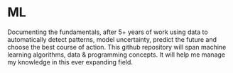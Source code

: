# ML
Documenting the fundamentals, after 5+ years of work using data to automatically detect patterns, model uncertainty, predict the future and choose the best course of action. This github repository will span machine learning algorithms, data & programming concepts. It will help me manage my knowledge in this ever expanding field.
